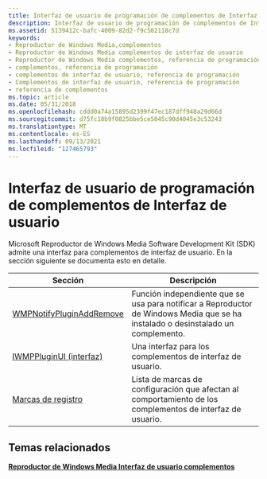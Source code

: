 ```yaml
---
title: Interfaz de usuario de programación de complementos de Interfaz de usuario
description: Interfaz de usuario de programación de complementos de Interfaz de usuario
ms.assetid: 5139412c-bafc-4009-82d2-f9c502118c7d
keywords:
- Reproductor de Windows Media,complementos
- Reproductor de Windows Media complementos de interfaz de usuario
- Reproductor de Windows Media complementos, referencia de programación
- complementos, referencia de programación
- complementos de interfaz de usuario, referencia de programación
- Complementos de interfaz de usuario, referencia de programación
- referencia de complementos
ms.topic: article
ms.date: 05/31/2018
ms.openlocfilehash: cddd0a74a15895d2399f47ec187dff948a29d66d
ms.sourcegitcommit: d75fc10b9f0825bbe5ce5045c90d4045e3c53243
ms.translationtype: MT
ms.contentlocale: es-ES
ms.lasthandoff: 09/13/2021
ms.locfileid: "127465793"
---
```

# <a name="user-interface-plug-ins-programming-reference"></a>Interfaz de usuario de programación de complementos de Interfaz de usuario

Microsoft Reproductor de Windows Media Software Development Kit (SDK) admite una interfaz para complementos de interfaz de usuario. En la sección siguiente se documenta esto en detalle.



| Sección                                                  | Descripción                                                                                                   |
|----------------------------------------------------------|---------------------------------------------------------------------------------------------------------------|
| [WMPNotifyPluginAddRemove](/previous-versions/windows/desktop/api/wmpplug/nf-wmpplug-wmpnotifypluginaddremove) | Función independiente que se usa para notificar a Reproductor de Windows Media que se ha instalado o desinstalado un complemento. |
| [IWMPPluginUI (interfaz)](/previous-versions/windows/desktop/api/wmpplug/nn-wmpplug-iwmppluginui)               | Una interfaz para los complementos de interfaz de usuario.                                                                                  |
| [Marcas de registro](registration-flags.md)             | Lista de marcas de configuración que afectan al comportamiento de los complementos de interfaz de usuario.                                             |



 

## <a name="related-topics"></a>Temas relacionados

<dl> <dt>

[**Reproductor de Windows Media Interfaz de usuario complementos**](windows-media-player-user-interface-plug-ins.md)
</dt> </dl>

 

 




